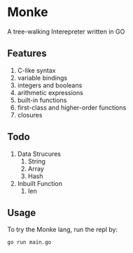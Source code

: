 # Monke 
A tree-walking Interepreter written in GO
## Features
1. C-like syntax
2. variable bindings
3. integers and booleans
4. arithmetic expressions
5. built-in functions
6. first-class and higher-order functions
7. closures

## Todo
1.  Data Strucures
    1. String
    2. Array
    3. Hash
2.  Inbuilt Function
    1.  len 

## Usage
To try the Monke lang, run the repl by:
```
go run main.go
```
